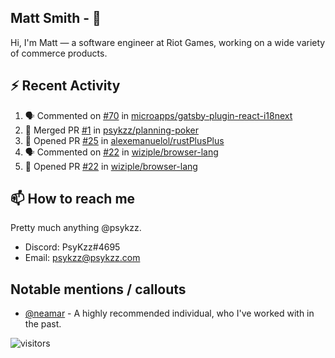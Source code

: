 <!--
[![PsyKzz's github stats](https://github-readme-stats.vercel.app/api?username=psykzz&show_icons=true)](https://github.com/anuraghazra/github-readme-stats)
-->

## Matt Smith - 👋
Hi, I'm Matt — a software engineer at Riot Games, working on a wide variety of commerce products.

## ⚡ Recent Activity

<!--START_SECTION:activity-->
1. 🗣 Commented on [#70](https://github.com/microapps/gatsby-plugin-react-i18next/issues/70) in [microapps/gatsby-plugin-react-i18next](https://github.com/microapps/gatsby-plugin-react-i18next)
2. 🎉 Merged PR [#1](https://github.com/psykzz/planning-poker/pull/1) in [psykzz/planning-poker](https://github.com/psykzz/planning-poker)
3. 💪 Opened PR [#25](https://github.com/alexemanuelol/rustPlusPlus/pull/25) in [alexemanuelol/rustPlusPlus](https://github.com/alexemanuelol/rustPlusPlus)
4. 🗣 Commented on [#22](https://github.com/wiziple/browser-lang/issues/22) in [wiziple/browser-lang](https://github.com/wiziple/browser-lang)
5. 💪 Opened PR [#22](https://github.com/wiziple/browser-lang/pull/22) in [wiziple/browser-lang](https://github.com/wiziple/browser-lang)
<!--END_SECTION:activity-->


## 📫 How to reach me

Pretty much anything @psykzz.

- Discord: PsyKzz#4695
- Email: psykzz@psykzz.com


## Notable mentions / callouts

 - [@neamar](https://github.com/neamar) - A highly recommended individual, who I've worked with in the past.


![visitors](https://visitor-badge.glitch.me/badge?page_id=psykzz/psykzz)


